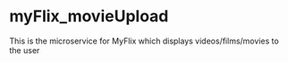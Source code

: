 # myFlix_movieUpload
This is the microservice for MyFlix which displays videos/films/movies to the user
